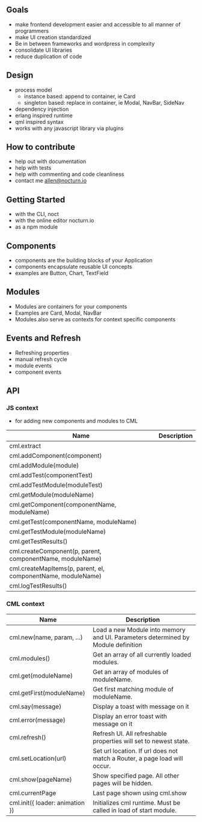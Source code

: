 

## Goals

* make frontend development easier and accessible to all manner of programmers
* make UI creation standardized
* Be in between frameworks and wordpress in complexity
* consolidate UI libraries
* reduce duplication of code

## Design

* process model
    * instance based: append to container, ie Card
    * singleton based: replace in container, ie Modal, NavBar, SideNav
* dependency injection
* erlang inspired runtime
* qml inspired syntax
* works with any javascript library via plugins

## How to contribute

* help out with documentation
* help with tests
* help with commenting and code cleanliness
* contact me allen@nocturn.io


## Getting Started

* with the CLI, noct
* with the online editor nocturn.io
* as a npm module

## Components
* components are the building blocks of your Application
* components encapsulate reusable UI concepts
* examples are Button, Chart, TextField

## Modules
* Modules are containers for your components
* Examples are Card, Modal, NavBar
* Modules also serve as contexts for context specific components

## Events and Refresh
* Refreshing properties
* manual refresh cycle
* module events
* component events

## API

### JS context

* for adding new components and modules to CML

| Name | Description |
| ----- | ------- |
| cml.extract | |
| cml.addComponent(component) | |
| cml.addModule(module) | |
| cml.addTest(componentTest) | |
| cml.addTestModule(moduleTest) | |
| cml.getModule(moduleName) | |
| cml.getComponent(componentName, moduleName) | |
| cml.getTest(componentName, moduleName) | |
| cml.getTestModule(moduleName) | |
| cml.getTestResults() | |
| cml.createComponent(p, parent, componentName, moduleName) | |
| cml.createMapItems(p, parent, el, componentName, moduleName) | |
| cml.logTestResults() | |


### CML context

| Name | Description |
| ------ | ----------- |
| cml.new(name, param, ...) | Load a new Module into memory and UI. Parameters determined by Module definition |
| cml.modules() | Get an array of all currently loaded modules. |
| cml.get(moduleName) | Get an array of modules of moduleName. |
| cml.getFirst(moduleName)  | Get first matching module of moduleName. |
| cml.say(message) | Display a toast with message on it |
| cml.error(message) | Display an error toast with message on it |
| cml.refresh() | Refresh UI. All refreshable properties will set to newest state. |
| cml.setLocation(url) | Set url location. If url does not match a Router, a page load will occur. |
| cml.show(pageName) | Show specified page. All other pages will be hidden. |
| cml.currentPage | Last page shown using cml.show |
| cml.init({ loader: animation }) | Initializes cml runtime. Must be called in load of start module. |
